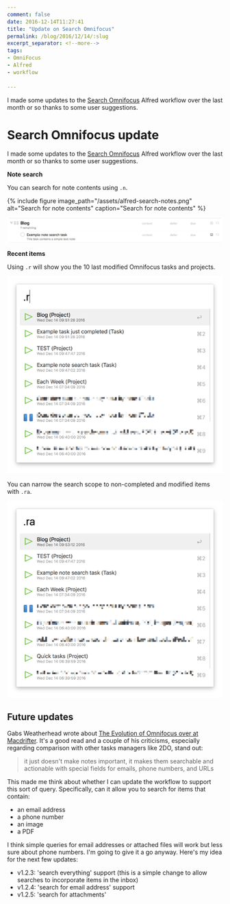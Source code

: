 ```yaml
---
comment: false
date: 2016-12-14T11:27:41
title: "Update on Search Omnifocus"
permalink: /blog/2016/12/14/:slug
excerpt_separator: <!--more-->
tags:
- OmniFocus
- Alfred
- workflow

---
```


I made some updates to the [Search Omnifocus](https://github.com/rhydlewis/search-omnifocus) Alfred workflow over the last month or so thanks to some user suggestions. 
<!--more-->



# Search Omnifocus update

I made some updates to the [Search Omnifocus](https://github.com/rhydlewis/search-omnifocus) Alfred workflow over the last month or so thanks to some user suggestions. 

**Note search**

You can search for note contents using `.n`.

{% include figure image_path="/assets/alfred-search-notes.png" alt="Search for note contents" caption="Search for note contents" %}

![](/assets/omnifocus-search-notes.png)

**Recent items**

Using `.r` will show you the 10 last modified Omnifocus tasks and projects. 

![](/assets/recent-all.png) 

You can narrow the search scope to non-completed and modified items with `.ra`.

![](/assets/recent-active.png)

## Future updates

Gabs Weatherhead wrote about [The Evolution of Omnifocus over at Macdrifter](http://www.macdrifter.com/2016/12/the-evolution-of-omnifocus.html). It's a good read and a couple of his criticisms, especially regarding comparison with other tasks managers like 2DO, stand out:

> it just doesn't make notes important, it makes them searchable and actionable with special fields for emails, phone numbers, and URLs

This made me think about whether I can update the workflow to support this sort of query. Specifically, can it allow you to search for items that contain:
- an email address
- a phone number
- an image
- a PDF

I think simple queries for email addresses or attached files will work but less sure about phone numbers. I'm going to give it a go anyway. Here's my idea for the next few updates:

* v1.2.3: 'search everything' support (this is a simple change to allow searches to incorporate items in the inbox)
* v1.2.4: 'search for email address' support
* v1.2.5: 'search for attachments'
